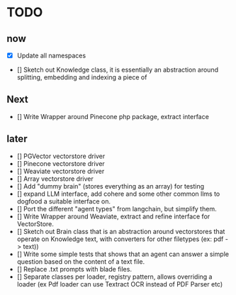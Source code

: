 # TODO

## now

- [x] Update all namespaces
- [] Sketch out Knowledge class, it is essentially an abstraction around splitting, embedding and indexing a piece of

## Next

- [] Write Wrapper around Pinecone php package, extract interface

## later

- [] PGVector vectorstore driver
- [] Pinecone vectorstore driver
- [] Weaviate vectorstore driver
- [] Array vectorstore driver
- [] Add "dummy brain" (stores everything as an array) for testing
- [] expand LLM interface, add cohere and some other common llms to dogfood a suitable interface on.
- [] Port the different "agent types" from langchain, but simplify them.
- [] Write Wrapper around Weaviate, extract and refine interface for VectorStore.
- [] Sketch out Brain class that is an abstraction around vectorstores that operate on Knowledge
  text, with converters for other filetypes (ex: pdf -> text))
- [] Write some simple tests that shows that an agent can answer a simple question based on the content of a text file.
- [] Replace .txt prompts with blade files.
- [] Separate classes per loader, registry pattern, allows overriding a loader (ex Pdf loader can use Textract OCR
  instead of PDF Parser etc)
